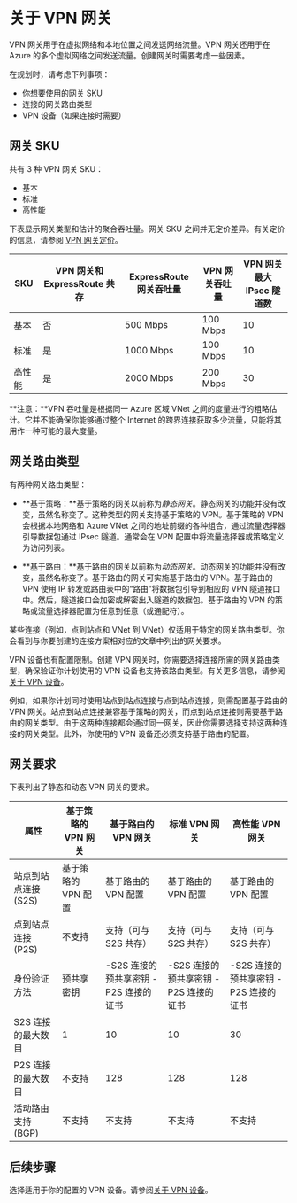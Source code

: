 <properties 
   pageTitle="关于虚拟网络跨界连接的 VPN 网关 | Microsoft Azure"
   description="了解适用于混合配置的跨界连接的 VPN 网关。本文介绍了网关 SKU（基本、标准和高性能）、VPN 网关和 ExpressRoute 共存配置、网关路由类型（静态、动态、基于策略、基于路由），以及虚拟网络连接的网关要求。"
   services="vpn-gateway"
   documentationCenter="na"
   authors="cherylmc"
   manager="carolz"
   editor="tysonn" />
<tags 
   ms.service="vpn-gateway"
   ms.date="12/15/2015"
   wacn.date="01/15/2016" />

# 关于 VPN 网关

VPN 网关用于在虚拟网络和本地位置之间发送网络流量。VPN 网关还用于在 Azure 的多个虚拟网络之间发送流量。创建网关时需要考虑一些因素。
 
在规划时，请考虑下列事项：

- 你想要使用的网关 SKU
- 连接的网关路由类型
- VPN 设备（如果连接时需要）

## 网关 SKU

共有 3 种 VPN 网关 SKU：

- 基本
- 标准
- 高性能

下表显示网关类型和估计的聚合吞吐量。网关 SKU 之间并无定价差异。有关定价的信息，请参阅 [VPN 网关定价](/home/features/vpn-gateway/#price)。

| SKU | VPN 网关和 ExpressRoute 共存 | ExpressRoute 网关吞吐量 | VPN 网关吞吐量 | VPN 网关最大 IPsec 隧道数 |
|-------------|-----------------------------------|---------------------------------|------------------------|-------------------------------|
| 基本 | 否 | 500 Mbps | 100 Mbps | 10 |
| 标准 | 是 | 1000 Mbps | 100 Mbps | 10 |
| 高性能 | 是 | 2000 Mbps | 200 Mbps | 30 |

**注意：**VPN 吞吐量是根据同一 Azure 区域 VNet 之间的度量进行的粗略估计。它并不能确保你能够通过整个 Internet 的跨界连接获取多少流量，只能将其用作一种可能的最大度量。

## 网关路由类型

有两种网关路由类型：

- **基于策略：**基于策略的网关以前称为*静态网关*。静态网关的功能并没有改变，虽然名称变了。这种类型的网关支持基于策略的 VPN。基于策略的 VPN 会根据本地网络和 Azure VNet 之间的地址前缀的各种组合，通过流量选择器引导数据包通过 IPsec 隧道。通常会在 VPN 配置中将流量选择器或策略定义为访问列表。
 
- **基于路由：**基于路由的网关以前称为*动态网关*。动态网关的功能并没有改变，虽然名称变了。基于路由的网关可实施基于路由的 VPN。基于路由的 VPN 使用 IP 转发或路由表中的“路由”将数据包引导到相应的 VPN 隧道接口中。然后，隧道接口会加密或解密出入隧道的数据包。基于路由的 VPN 的策略或流量选择器配置为任意到任意（或通配符）。

某些连接（例如，点到站点和 VNet 到 VNet）仅适用于特定的网关路由类型。你会看到与你要创建的连接方案相对应的文章中列出的网关要求。

VPN 设备也有配置限制。创建 VPN 网关时，你需要选择连接所需的网关路由类型，确保验证你计划使用的 VPN 设备也支持该路由类型。有关更多信息，请参阅[关于 VPN 设备](/documentation/articles/vpn-gateway-about-vpn-devices)。

例如，如果你计划同时使用站点到站点连接与点到站点连接，则需配置基于路由的 VPN 网关。站点到站点连接兼容基于策略的网关，而点到站点连接则需要基于路由的网关类型。由于这两种连接都会通过同一网关，因此你需要选择支持这两种连接的网关类型。此外，你使用的 VPN 设备还必须支持基于路由的配置。


## 网关要求

下表列出了静态和动态 VPN 网关的要求。


| **属性** | **基于策略的 VPN 网关** | **基于路由的 VPN 网关** | **标准 VPN 网关** | **高性能 VPN 网关** |
|-----------------------------------------|--------------------------------|-----------------------------------------------------------------------|-----------------------------------|----------------------------------|
| 站点到站点连接 (S2S) | 基于策略的 VPN 配置 | 基于路由的 VPN 配置 | 基于路由的 VPN 配置 | 基于路由的 VPN 配置 |
| 点到站点连接 (P2S) | 不支持 | 支持（可与 S2S 共存） | 支持（可与 S2S 共存） | 支持（可与 S2S 共存） |
| 身份验证方法 | 预共享密钥 | -S2S 连接的预共享密钥 -P2S 连接的证书 | -S2S 连接的预共享密钥 -P2S 连接的证书 | -S2S 连接的预共享密钥 -P2S 连接的证书 |
| S2S 连接的最大数目 | 1 | 10 | 10 | 30 |
| P2S 连接的最大数目 | 不支持 | 128 | 128 | 128 |
| 活动路由支持 (BGP) | 不支持 | 不支持 | 不支持 | 不支持 |


## 后续步骤

选择适用于你的配置的 VPN 设备。请参阅[关于 VPN 设备](/documentation/articles/vpn-gateway-about-vpn-devices)。





 

<!---HONumber=Mooncake_0104_2016-->
